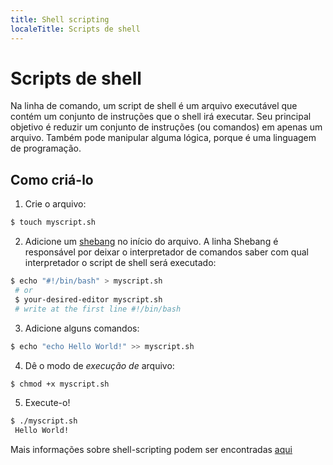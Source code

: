 ```yaml
---
title: Shell scripting
localeTitle: Scripts de shell
---
```

# Scripts de shell

Na linha de comando, um script de shell é um arquivo executável que contém um conjunto de instruções que o shell irá executar. Seu principal objetivo é reduzir um conjunto de instruções (ou comandos) em apenas um arquivo. Também pode manipular alguma lógica, porque é uma linguagem de programação.

## Como criá-lo

1) Crie o arquivo:

```bash
$ touch myscript.sh 
```

2) Adicione um [shebang](https://en.wikipedia.org/wiki/Shebang_(Unix)) no início do arquivo. A linha Shebang é responsável por deixar o interpretador de comandos saber com qual interpretador o script de shell será executado:

```bash
$ echo "#!/bin/bash" > myscript.sh 
 # or 
 $ your-desired-editor myscript.sh 
 # write at the first line #!/bin/bash 
```

3) Adicione alguns comandos:

```bash
$ echo "echo Hello World!" >> myscript.sh 
```

4) Dê o modo de _execução de_ arquivo:

```bash
$ chmod +x myscript.sh 
```

5) Execute-o!

```bash
$ ./myscript.sh 
 Hello World! 
```

Mais informações sobre shell-scripting podem ser encontradas [aqui](https://www.shellscript.sh/)